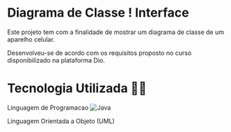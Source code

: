 # Diagrama de Classe ! Interface 

Este projeto tem com a finalidade de mostrar um diagrama de classe de um aparelho celular. 

Desenvolveu-se de acordo com os requisitos proposto no curso disponibilizado na plataforma Dio.

# Tecnologia Utilizada 👩‍💻
Linguagem de Programacao 
![Java](https://img.shields.io/badge/Java-F?style=for-the-badge&logo=java)

Linguagem Orientada a Objeto (UML)
